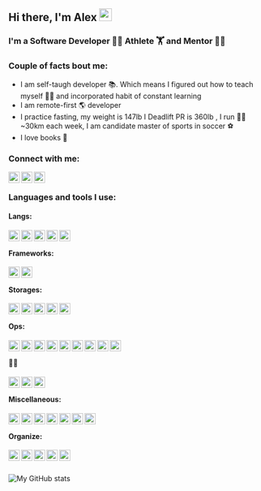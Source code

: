 ## Hi there, I'm Alex <img src="https://media.giphy.com/media/hvRJCLFzcasrR4ia7z/giphy.gif" width="25px">

### I'm a Software Developer 🧑‍💻  Athlete️ 🏋️ and Mentor 👨‍🏫

### Couple of facts bout me:
- I am self-taugh developer 📚. Which means I figured out how to teach myself 👨‍🏫 and incorporated habit of constant learning
- I am remote-first 🌎 developer
- I practice fasting, my weight is 147lb I Deadlift PR is 360lb , I run 🏃‍♂️ ~30km each week, I am candidate master of sports in soccer ⚽️
- I love books 📖 


### Connect with me:
[<img align="left" alt="maistrovas | Twitter" width="22px" src="https://cdn.jsdelivr.net/npm/simple-icons@v3/icons/twitter.svg" />][twitter]
[<img align="left" alt="maistrovas | LinkedIn" width="22px" src="https://cdn.jsdelivr.net/npm/simple-icons@v3/icons/linkedin.svg" />][linkedin]
[<img align="left" alt="maistrovas | Facebook" width="22px" src="https://cdn.jsdelivr.net/npm/simple-icons@v3/icons/facebook.svg" />][facebook]

<br/>

### Languages and tools I use:

#### Langs:

<img align="left" alt="Python" width="22px" src="https://cdn.jsdelivr.net/npm/simple-icons@v3/icons/python.svg"/>
<img align="left" alt="Javascript" width="22px" src="https://cdn.jsdelivr.net/npm/simple-icons@v3/icons/javascript.svg"/>
<img align="left" alt="Type Script" width="22px" src="https://cdn.jsdelivr.net/npm/simple-icons@v3/icons/typescript.svg"/>
<img align="left" alt="HTML5" width="22px" src="https://cdn.jsdelivr.net/npm/simple-icons@v3/icons/html5.svg"/>
<img align="left" alt="CSS3" width="22px" src="https://cdn.jsdelivr.net/npm/simple-icons@v3/icons/css3.svg"/>

<br/>

#### Frameworks:

<img align="left" alt="Django" width="22px" src="https://cdn.jsdelivr.net/npm/simple-icons@v3/icons/django.svg"/>
<img align="left" alt="Flask" width="22px" src="https://cdn.jsdelivr.net/npm/simple-icons@v3/icons/flask.svg"/>


<br/>

#### Storages:

<img align="left" alt="PostgreSLQ" width="22px" src="https://cdn.jsdelivr.net/npm/simple-icons@v3/icons/postgresql.svg"/>
<img align="left" alt="MySQL" width="22px" src="https://cdn.jsdelivr.net/npm/simple-icons@v3/icons/mysql.svg"/>
<img align="left" alt="Elasticsearch" width="22px" src="https://cdn.jsdelivr.net/npm/simple-icons@v3/icons/elasticsearch.svg"/>
<img align="left" alt="Cassandra" width="22px" src="https://cdn.jsdelivr.net/npm/simple-icons@v3/icons/apachecassandra.svg"/>
<img align="left" alt="REdis" width="22px" src="https://cdn.jsdelivr.net/npm/simple-icons@v3/icons/redis.svg"/>

<br/>

#### Ops:

<img align="left" alt="Linux" width="22px" src="https://cdn.jsdelivr.net/npm/simple-icons@v3/icons/linux.svg"/>
<img align="left" alt="Docker" width="22px" src="https://cdn.jsdelivr.net/npm/simple-icons@v3/icons/docker.svg"/>
<img align="left" alt="Kubernetes" width="22px" src="https://cdn.jsdelivr.net/npm/simple-icons@v3/icons/kubernetes.svg"/>
<img align="left" alt="Jenkins" width="22px" src="https://cdn.jsdelivr.net/npm/simple-icons@v3/icons/jenkins.svg"/>
<img align="left" alt="Terraform" width="22px" src="https://cdn.jsdelivr.net/npm/simple-icons@v3/icons/terraform.svg"/>
<img align="left" alt="Ansible" width="22px" src="https://cdn.jsdelivr.net/npm/simple-icons@v3/icons/ansible.svg"/>
<img align="left" alt="Digital Ocean" width="22px" src="https://cdn.jsdelivr.net/npm/simple-icons@v3/icons/digitalocean.svg"/>
<img align="left" alt="AWS" width="22px" src="https://cdn.jsdelivr.net/npm/simple-icons@v3/icons/amazonaws.svg"/>
<img align="left" alt="Heroku" width="22px" src="https://cdn.jsdelivr.net/npm/simple-icons@v3/icons/heroku.svg"/>

<br/>

#### 🦻👀

<img align="left" alt="prometheus" width="22px" src="https://cdn.jsdelivr.net/npm/simple-icons@v3/icons/prometheus.svg"/>
<img align="left" alt="New Relik" width="22px" src="https://cdn.jsdelivr.net/npm/simple-icons@v3/icons/newrelic.svg"/>
<img align="left" alt="Sentry" width="22px" src="https://cdn.jsdelivr.net/npm/simple-icons@v3/icons/sentry.svg"/>

<br/>

#### Miscellaneous:

<img align="left" alt="PyCharm" width="22px" src="https://cdn.jsdelivr.net/npm/simple-icons@v3/icons/pycharm.svg"/>
<img align="left" alt="Sublime Text" width="22px" src="https://cdn.jsdelivr.net/npm/simple-icons@v3/icons/sublimetext.svg"/>
<img align="left" alt="iTerm" width="22px" src="https://cdn.jsdelivr.net/npm/simple-icons@v3/icons/powershell.svg"/>
<img align="left" alt="Git" width="22px" src="https://cdn.jsdelivr.net/npm/simple-icons@v3/icons/git.svg"/>
<img align="left" alt="Celery" width="22px" src="https://cdn.jsdelivr.net/npm/simple-icons@v3/icons/celery.svg"/>
<img align="left" alt="Swagger" width="22px" src="https://cdn.jsdelivr.net/npm/simple-icons@v3/icons/swagger.svg"/>
<img align="left" alt="Postman" width="22px" src="https://cdn.jsdelivr.net/npm/simple-icons@v3/icons/postman.svg"/>

<br/>

#### Organize:

<img align="left" alt="Slack" width="22px" src="https://cdn.jsdelivr.net/npm/simple-icons@v3/icons/slack.svg"/>
<img align="left" alt="Zoom" width="22px" src="https://cdn.jsdelivr.net/npm/simple-icons@v3/icons/zoom.svg"/>
<img align="left" alt="Google Meet" width="22px" src="https://cdn.jsdelivr.net/npm/simple-icons@v3/icons/googlehangoutsmeet.svg"/>
<img align="left" alt="Jira" width="22px" src="https://cdn.jsdelivr.net/npm/simple-icons@v3/icons/jira.svg"/>
<img align="left" alt="Todoist" width="22px" src="https://cdn.jsdelivr.net/npm/simple-icons@v3/icons/todoist.svg"/>

<br/>
<br/>

![My GitHub stats](https://github-readme-stats.vercel.app/api?username=maistrovas&count_private=true&show_icons=true)


[twitter]: https://twitter.com/maistrovas
[linkedin]: https://linkedin.com/in/maistrovas
[facebook]: https://www.facebook.com/maistrovas
